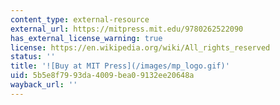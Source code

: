 ```yaml
---
content_type: external-resource
external_url: https://mitpress.mit.edu/9780262522090
has_external_license_warning: true
license: https://en.wikipedia.org/wiki/All_rights_reserved
status: ''
title: '![Buy at MIT Press](/images/mp_logo.gif)'
uid: 5b5e8f79-93da-4009-bea0-9132ee20648a
wayback_url: ''
---
```

